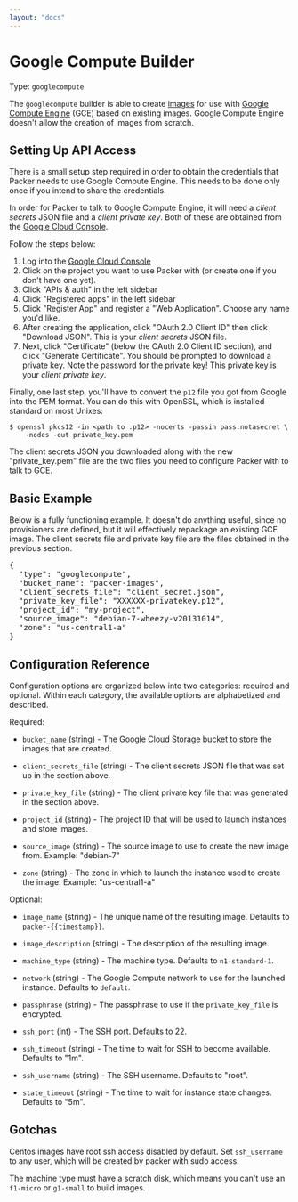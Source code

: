 ```yaml
---
layout: "docs"
---
```


# Google Compute Builder

Type: `googlecompute`

The `googlecompute` builder is able to create
[images](https://developers.google.com/compute/docs/images)
for use with [Google Compute Engine](https://cloud.google.com/products/compute-engine)
(GCE) based on existing images. Google Compute Engine doesn't allow the creation
of images from scratch.

## Setting Up API Access

There is a small setup step required in order to obtain the credentials
that Packer needs to use Google Compute Engine. This needs to be done only
once if you intend to share the credentials.

In order for Packer to talk to Google Compute Engine, it will need
a _client secrets_ JSON file and a _client private key_. Both of these are
obtained from the [Google Cloud Console](https://cloud.google.com/console).

Follow the steps below:

1. Log into the [Google Cloud Console](https://cloud.google.com/console)
2. Click on the project you want to use Packer with (or create one if you
   don't have one yet).
3. Click "APIs & auth" in the left sidebar
4. Click "Registered apps" in the left sidebar
5. Click "Register App" and register a "Web Application". Choose any
   name you'd like.
6. After creating the application, click "OAuth 2.0 Client ID" then
   click "Download JSON". This is your _client secrets_ JSON file.
7. Next, click "Certificate" (below the OAuth 2.0 Client ID section),
   and click "Generate Certificate". You should be prompted to download
   a private key. Note the password for the private key! This private key
   is your _client private key_.

Finally, one last step, you'll have to convert the `p12` file you
got from Google into the PEM format. You can do this with OpenSSL, which
is installed standard on most Unixes:

```
$ openssl pkcs12 -in <path to .p12> -nocerts -passin pass:notasecret \
    -nodes -out private_key.pem
```

The client secrets JSON you downloaded along with the new "private\_key.pem"
file are the two files you need to configure Packer with to talk to GCE.

## Basic Example

Below is a fully functioning example. It doesn't do anything useful,
since no provisioners are defined, but it will effectively repackage an
existing GCE image. The client secrets file and private key file are the
files obtained in the previous section.

<pre class="prettyprint">
{
  "type": "googlecompute",
  "bucket_name": "packer-images",
  "client_secrets_file": "client_secret.json",
  "private_key_file": "XXXXXX-privatekey.p12",
  "project_id": "my-project",
  "source_image": "debian-7-wheezy-v20131014",
  "zone": "us-central1-a"
}
</pre>

## Configuration Reference

Configuration options are organized below into two categories: required and optional. Within
each category, the available options are alphabetized and described.

Required:

* `bucket_name` (string) - The Google Cloud Storage bucket to store the
  images that are created.

* `client_secrets_file` (string) - The client secrets JSON file that
  was set up in the section above.

* `private_key_file` (string) - The client private key file that was
  generated in the section above.

* `project_id` (string) - The project ID that will be used to launch instances
  and store images.

* `source_image` (string) - The source image to use to create the new image
  from. Example: "debian-7"

* `zone` (string) - The zone in which to launch the instance used to create
  the image. Example: "us-central1-a"

Optional:

* `image_name` (string) - The unique name of the resulting image.
  Defaults to `packer-{{timestamp}}`.

* `image_description` (string) - The description of the resulting image.

* `machine_type` (string) - The machine type. Defaults to `n1-standard-1`.

* `network` (string) - The Google Compute network to use for the launched
  instance. Defaults to `default`.

* `passphrase` (string) - The passphrase to use if the `private_key_file`
  is encrypted.

* `ssh_port` (int) - The SSH port. Defaults to 22.

* `ssh_timeout` (string) - The time to wait for SSH to become available.
  Defaults to "1m".

* `ssh_username` (string) - The SSH username. Defaults to "root".

* `state_timeout` (string) - The time to wait for instance state changes.
  Defaults to "5m".

## Gotchas

Centos images have root ssh access disabled by default. Set `ssh_username` to any user, which will be created by packer with sudo access.

The machine type must have a scratch disk, which means you can't use an `f1-micro` or `g1-small` to build images.

